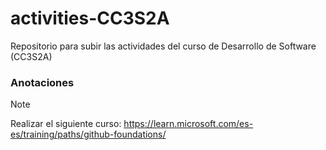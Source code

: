# activities-CC3S2A
Repositorio para subir las actividades del curso de Desarrollo de Software (CC3S2A)

### Anotaciones
> [!NOTE]
> Realizar el siguiente curso:
> https://learn.microsoft.com/es-es/training/paths/github-foundations/ 
